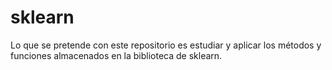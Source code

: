 # sklearn
Lo que se pretende con este repositorio es estudiar y aplicar los métodos y funciones almacenados en la biblioteca de sklearn.
